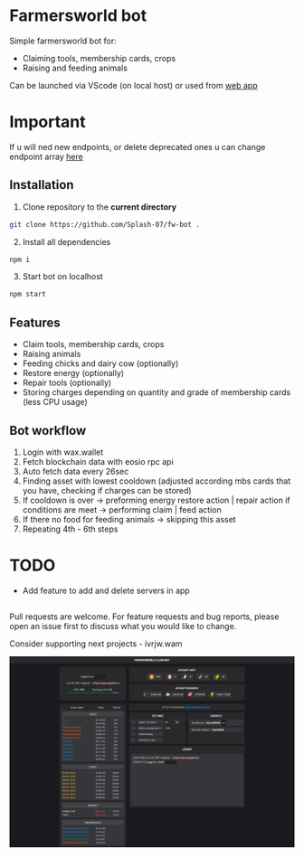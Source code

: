 # Farmersworld bot

Simple farmersworld bot for:

- Claiming tools, membership cards, crops
- Raising and feeding animals

Can be launched via VScode (on local host) or used from [web app](https://fw-claim-bot.firebaseapp.com/)

# Important

If u will ned new endpoints, or delete deprecated ones u can change endpoint array [here](/src/service/wax.ts)

## Installation

1. Clone repository to the **current directory**

```bash
git clone https://github.com/Splash-07/fw-bot .
```

2. Install all dependencies

```bash
npm i
```

3. Start bot on localhost

```bash
npm start
```

## Features

- Claim tools, membership cards, crops
- Raising animals
- Feeding chicks and dairy cow (optionally)
- Restore energy (optionally)
- Repair tools (optionally)
- Storing charges depending on quantity and grade of membership cards (less CPU usage)

## Bot workflow

1. Login with wax.wallet
2. Fetch blockchain data with eosio rpc api
3. Auto fetch data every 26sec
4. Finding asset with lowest cooldown (adjusted according mbs cards that you have, checking if charges can be stored)
5. If cooldown is over -> preforming energy restore action | repair action if conditions are meet -> performing claim | feed action
6. If there no food for feeding animals -> skipping this asset
7. Repeating 4th - 6th steps

# TODO

- Add feature to add and delete servers in app

##

Pull requests are welcome. For feature requests and bug reports, please open an issue first to discuss what you would like to change.

Consider supporting next projects - ivrjw.wam

![Alt text](/public/FWbot.png)
